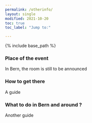 ```yaml
---
permalink: /otherinfo/
layout: single
modified: 2021-10-20
toc: true
toc_label: "Jump to:"

---
```


{% include base_path %}

### Place of the event
In Bern, the room is still to be announced 

### How to get there
A guide  

### What to do in Bern and around ?
Another guide  